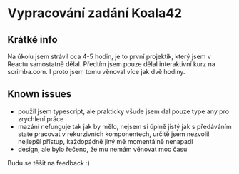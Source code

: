 # Vypracování zadání Koala42
## Krátké info

Na úkolu jsem strávil cca 4-5 hodin, je to první projektík, který jsem v Reactu samostatně dělal. Předtím jsem pouze dělal interaktivní kurz na scrimba.com. I proto jsem tomu věnoval více jak dvě hodiny.

## Known issues

- použil jsem typescript, ale prakticky všude jsem dal pouze type any pro zrychlení práce
- mazání nefunguje tak jak by mělo, nejsem si úplně jistý jak s předáváním state pracovat v rekurzivních komponentech, určitě jsem nezvolil nejlepší přístup, každopádně jiný mě momentálně nenapadl
- design, ale bylo řečeno, že mu nemám věnovat moc času


Budu se těšit na feedback :)
